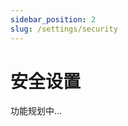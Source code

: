 ```yaml
---
sidebar_position: 2
slug: /settings/security
---
```


# 安全设置

功能规划中...



















































































































































































